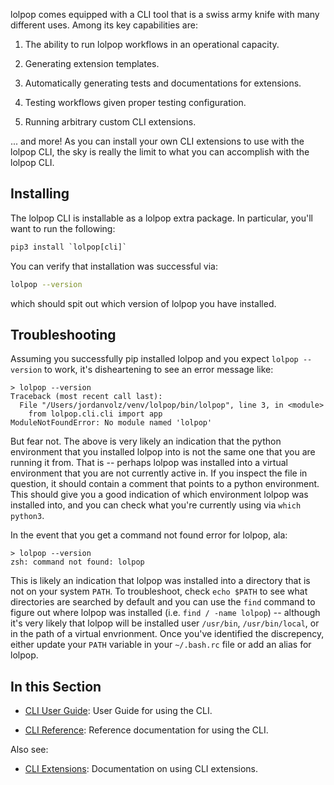 
lolpop comes equipped with a CLI tool that is a swiss army knife with many different uses. Among its key capabilities are: 

1. The ability to run lolpop workflows in an operational capacity. 

2. Generating extension templates. 

3. Automatically generating tests and documentations for extensions. 

4. Testing workflows given proper testing configuration. 

5. Running arbitrary custom CLI extensions.

... and more! As you can install your own CLI extensions to use with the lolpop CLI, the sky is really the limit to what you can accomplish with the lolpop CLI. 

## Installing 

The lolpop CLI is installable as a lolpop extra package. In particular, you'll want to run the following: 

```python
pip3 install `lolpop[cli]`
```

You can verify that installation was successful via: 

```bash
lolpop --version 
``` 
which should spit out which version of lolpop you have installed. 

## Troubleshooting 

Assuming you successfully pip installed lolpop and you expect `lolpop --version` to work, it's disheartening to see an error message like: 

```console
> lolpop --version
Traceback (most recent call last):
  File "/Users/jordanvolz/venv/lolpop/bin/lolpop", line 3, in <module>
    from lolpop.cli.cli import app 
ModuleNotFoundError: No module named 'lolpop'
```
But fear not. The above is very likely an indication that the python environment that you installed lolpop into is not the same one that you are running it from. That is -- perhaps lolpop was installed into a virtual environment that you are not currently active in. If you inspect the file in question, it should contain a comment that points to a python environment. This should give you a good indication of which environment lolpop was installed into, and you can check what you're currently using via `which python3`. 

In the event that you get a command not found error for lolpop, ala: 

```
> lolpop --version
zsh: command not found: lolpop
```

This is likely an indication that lolpop was installed into a directory that is not on your system `PATH`. To troubleshoot, check `echo $PATH` to see what directories are searched by default and you can use the `find` command to figure out where lolpop was installed (i.e. `find / -name lolpop`) -- although it's very likely that lolpop will be installed user `/usr/bin`, `/usr/bin/local`, or in the path of a virtual envrionment. Once you've identified the discrepency, either update your `PATH` variable in your `~/.bash.rc` file or add an alias for lolpop. 





## In this Section 

- [CLI User Guide](cli_guide.md): User Guide for using the CLI. 

- [CLI Reference](cli_reference.md): Reference documentation for using the CLI. 

Also see: 

- [CLI Extensions](extending_cli.md): Documentation on using CLI extensions. 

